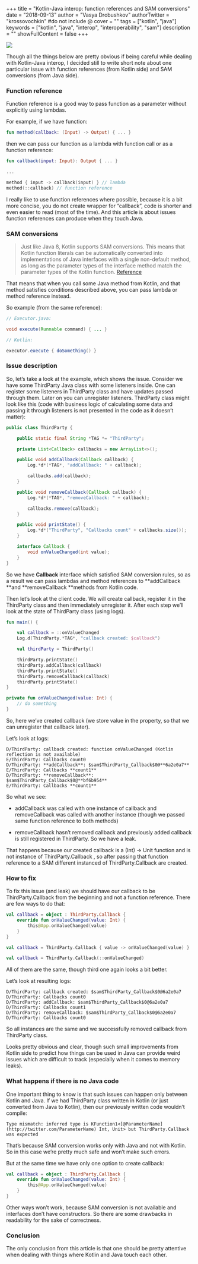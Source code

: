 +++
title = "Kotlin-Java interop: function references and SAM conversions"
date = "2018-09-13"
author = "Vasya Drobushkov"
authorTwitter = "krossovochkin" #do not include @
cover = ""
tags = ["kotlin", "java"]
keywords = ["kotlin", "java", "interop", "interoperability", "sam"]
description = ""
showFullContent = false
+++

[![](https://img.shields.io/badge/original-medium-green#badge)](https://medium.com/@krossovochkin/kotlin-java-interop-function-references-and-sam-conversions-3d0cd36f7967)

Though all the things below are pretty obvious if being careful while dealing with Kotlin-Java interop, I decided still to write short note about one particular issue with function references (from Kotlin side) and SAM conversions (from Java side).

### Function reference

Function reference is a good way to pass function as a parameter without explicitly using lambdas.

For example, if we have function:

```kotlin
fun method(callback: (Input) -> Output) { ... }
```

then we can pass our function as a lambda with function call or as a function reference:

```kotlin
fun callback(input: Input): Output { ... }

...

method { input -> callback(input) } // lambda
method(::callback) // function reference
```

I really like to use function references where possible, because it is a bit more concise, you do not create wrapper for “callback”, code is shorter and even easier to read (most of the time).
And this article is about issues function references can produce when they touch Java.

### **SAM conversions**
> Just like Java 8, Kotlin supports SAM conversions. This means that Kotlin function literals can be automatically converted into implementations of Java interfaces with a single non-default method, as long as the parameter types of the interface method match the parameter types of the Kotlin function.
[Reference](https://kotlinlang.org/docs/reference/java-interop.html#sam-conversions)

That means that when you call some Java method from Kotlin, and that method satisfies conditions described above, you can pass lambda or method reference instead.

So example (from the same reference):

```java
// Executor.java:

void execute(Runnable command) { ... }

// Kotlin:

executor.execute { doSomething() }
```

### Issue description

So, let’s take a look at the example, which shows the issue.
Consider we have some ThirdParty Java class with some listeners inside.
One can register some listeners in ThirdParty class and have updates passed through them.
Later on you can unregister listeners.
ThirdParty class might look like this (code with business logic of calculating some data and passing it through listeners is not presented in the code as it doesn’t matter):

```java
public class ThirdParty {

    public static final String *TAG *= "ThirdParty";

    private List<Callback> callbacks = new ArrayList<>();

    public void addCallback(Callback callback) {
        Log.*d*(*TAG*, "addCallback: " + callback);

        callbacks.add(callback);
    }

    public void removeCallback(Callback callback) {
        Log.*d*(*TAG*, "removeCallback: " + callback);

        callbacks.remove(callback);
    }

    public void printState() {
        Log.*d*("ThirdParty", "Callbacks count" + callbacks.size());
    }

    interface Callback {
        void onValueChanged(int value);
    }
}
```

So we have **Callback** interface which satisfied SAM conversion rules, so as a result we can pass lambdas and method references to **addCallback **and **removeCallback **methods from Kotlin code.

Then let’s look at the client code.
We will create callback, register it in the ThirdParty class and then immediately unregister it.
After each step we’ll look at the state of ThirdParty class (using logs).

```kotlin
fun main() {

    val callback = ::onValueChanged
    Log.d(ThirdParty.*TAG*, "callback created: $callback")

    val thirdParty = ThirdParty()

    thirdParty.printState()
    thirdParty.addCallback(callback)
    thirdParty.printState()
    thirdParty.removeCallback(callback)
    thirdParty.printState()
}

private fun onValueChanged(value: Int) {
    // do something
}
```

So, here we’ve created callback (we store value in the property, so that we can unregister that callback later).

Let’s look at logs:

```
D/ThirdParty: callback created: function onValueChanged (Kotlin reflection is not available)
E/ThirdParty: Callbacks count0
D/ThirdParty: **addCallback**: $sam$ThirdParty_Callback$0@**6a2e0a7**
E/ThirdParty: Callbacks **count1**
D/ThirdParty: **removeCallback**: $sam$ThirdParty_Callback$0@**bf6b954**
E/ThirdParty: Callbacks **count1**
```

So what we see:

* addCallback was called with one instance of callback and removeCallback was called with another instance (though we passed same function reference to both methods)

* removeCallback hasn’t removed callback and previously added callback is still registered in ThirdParty. So we have a leak.

That happens because our created callback is a (Int) -> Unit function and is not instance of ThirdParty.Callback , so after passing that function reference to a SAM different instanced of ThirdParty.Callback are created.

### How to fix

To fix this issue (and leak) we should have our callback to be ThirdParty.Callback from the beginning and not a function reference.
There are few ways to do that:

```kotlin
val callback = object : ThirdParty.Callback {
    override fun onValueChanged(value: Int) {
        this@App.onValueChanged(value)
    }
}

val callback = ThirdParty.Callback { value -> onValueChanged(value) }

val callback = ThirdParty.Callback(::onValueChanged)
```

All of them are the same, though third one again looks a bit better.

Let’s look at resulting logs:

```
D/ThirdParty: callback created: $sam$ThirdParty_Callback$0@6a2e0a7
D/ThirdParty: Callbacks count0
D/ThirdParty: addCallback: $sam$ThirdParty_Callback$0@6a2e0a7
D/ThirdParty: Callbacks count1
D/ThirdParty: removeCallback: $sam$ThirdParty_Callback$0@6a2e0a7
D/ThirdParty: Callbacks count0
```

So all instances are the same and we successfully removed callback from ThirdParty class.

Looks pretty obvious and clear, though such small improvements from Kotlin side to predict how things can be used in Java can provide weird issues which are difficult to track (especially when it comes to memory leaks).

### What happens if there is no Java code

One important thing to know is that such issues can happen only between Kotlin and Java.
If we had ThirdParty class written in Kotlin (or just converted from Java to Kotlin), then our previously written code wouldn’t compile:

```
Type mismatch: inferred type is KFunction1<[@ParameterName](http://twitter.com/ParameterName) Int, Unit> but ThirdParty.Callback was expected
```

That’s because SAM conversion works only with Java and not with Kotlin. So in this case we’re pretty much safe and won’t make such errors.

But at the same time we have only one option to create callback:

```kotlin
val callback = object : ThirdParty.Callback {
    override fun onValueChanged(value: Int) {
        this@App.onValueChanged(value)
    }
}
```

Other ways won’t work, because SAM conversion is not available and interfaces don’t have constructors.
So there are some drawbacks in readability for the sake of correctness.

### Conclusion

The only conclusion from this article is that one should be pretty attentive when dealing with things where Kotlin and Java touch each other.
